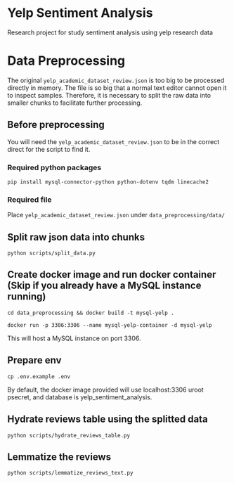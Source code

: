 # Yelp Sentiment Analysis
Research project for study sentiment analysis using yelp research data

# Data Preprocessing
The original `yelp_academic_dataset_review.json` is too big to be processed directly in memory. The file is so big that a normal text editor cannot open it to inspect samples. Therefore, it is necessary to split the raw data into smaller chunks to facilitate further processing.

## Before preprocessing
You will need the `yelp_academic_dataset_review.json` to be in the correct direct for the script to find it.

### Required python packages
```
pip install mysql-connector-python python-dotenv tqdm linecache2
```

### Required file
Place `yelp_academic_dataset_review.json` under `data_preprocessing/data/`

## Split raw json data into chunks
```
python scripts/split_data.py
```

## Create docker image and run docker container (Skip if you already have a MySQL instance running)
```
cd data_preprocessing && docker build -t mysql-yelp .
```

```
docker run -p 3306:3306 --name mysql-yelp-container -d mysql-yelp
```

This will host a MySQL instance on port 3306.

## Prepare env
```
cp .env.example .env
```

By default, the docker image provided will use localhost:3306 uroot psecret, and database is yelp_sentiment_analysis.

## Hydrate reviews table using the splitted data
```
python scripts/hydrate_reviews_table.py
```

## Lemmatize the reviews
```
python scripts/lemmatize_reviews_text.py
```
